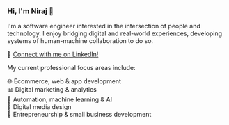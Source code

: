 ### Hi, I'm Niraj 👋

I'm a software engineer interested in the intersection of people and technology. I enjoy bridging digital and real-world experiences, developing systems of human-machine collaboration to do so. 

🔗 [Connect with me on LinkedIn!](https://www.linkedin.com/in/its-niraj-singh/)

My current professional focus areas include:

🌐 Ecommerce, web & app development  
📊 Digital marketing & analytics  
🤖 Automation, machine learning & AI  
🎨 Digital media design  
🚀 Entrepreneurship & small business development
